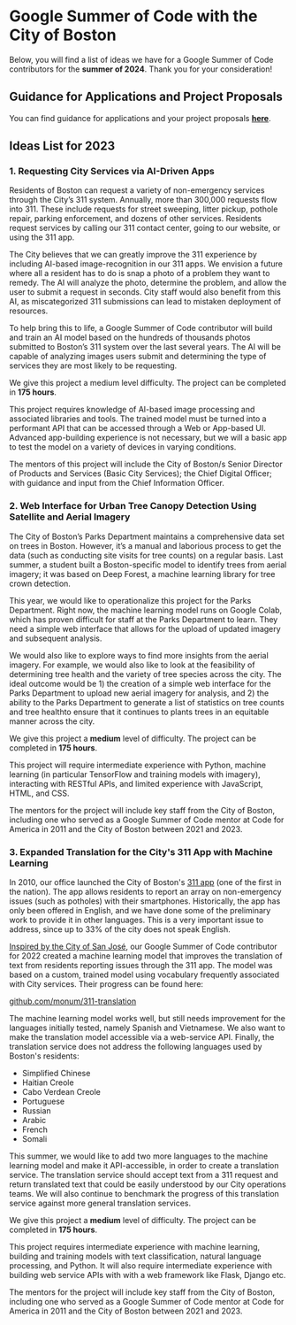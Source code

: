 # Google Summer of Code with the City of Boston

Below, you will find a list of ideas we have for a Google Summer of Code contributors for the **summer of 2024**. Thank you for your consideration!

## Guidance for Applications and Project Proposals

You can find guidance for applications and your project proposals **[here](https://cityofboston.github.io/summerofcode/guidance)**.

## Ideas List for 2023

### 1. Requesting City Services via AI-Driven Apps

Residents of Boston can request a variety of non-emergency services through the City’s 311 system. Annually, more than 300,000 requests flow into 311. These include requests for street sweeping, litter pickup, pothole repair, parking enforcement, and dozens of other services. Residents request services by calling our 311 contact center, going to our website, or using the 311 app.

The City believes that we can greatly improve the 311 experience by including AI-based image-recognition in our 311 apps. We envision a future where all a resident has to do is snap a photo of a problem they want to remedy. The AI will analyze the photo, determine the problem, and allow the user to submit a request in seconds. City staff would also benefit from this AI, as miscategorized 311 submissions can lead to mistaken deployment of resources.

To help bring this to life, a Google Summer of Code contributor will build and train an AI model based on the hundreds of thousands photos submitted to Boston’s 311 system over the last several years. The AI will be capable of analyzing images users submit and determining the type of services they are most likely to be requesting.

We give this project a medium level difficulty. The project can be completed in **175 hours**.

This project requires knowledge of AI-based image processing and associated libraries and tools. The trained model must be turned into a performant API that can be accessed through a Web or App-based UI. Advanced app-building experience is not necessary, but we will a basic app to test the model on a variety of devices in varying conditions.

The mentors of this project will include the City of Boston/s Senior Director of Products and Services (Basic City Services); the Chief Digital Officer; with guidance and input from the Chief Information Officer.

### 2. Web Interface for Urban Tree Canopy Detection Using Satellite and Aerial Imagery

The City of Boston’s Parks Department maintains a comprehensive data set on trees in Boston. However, it’s a manual and laborious process to get the data (such as conducting site visits for tree counts) on a regular basis. Last summer, a student built a Boston-specific model to identify trees from aerial imagery; it was based on Deep Forest, a machine learning library for tree crown detection.

This year, we would like to operationalize this project for the Parks Department. Right now, the machine learning model runs on Google Colab, which has proven difficult for staff at the Parks Department to learn. They need a simple web interface that allows for the upload of updated imagery and subsequent analysis.

We would also like to explore ways to find more insights from the aerial imagery. For example, we would also like to look at the feasibility of determining tree health and the variety of tree species across the city.
The ideal outcome would be 1) the creation of a simple web interface for the Parks Department to upload new aerial imagery for analysis, and 2) the ability to the Parks Department to generate a list of statistics on tree counts and tree healthto ensure that it continues to plants trees in an equitable manner across the city.

We give this project a **medium** level of difficulty. The project can be completed in **175 hours**.

This project will require intermediate experience with Python, machine learning (in particular TensorFlow and training models with imagery), interacting with RESTful APIs, and limited experience with JavaScript, HTML, and CSS.

The mentors for the project will include key staff from the City of Boston, including one who served as a Google Summer of Code mentor at Code for America in 2011 and the City of Boston between 2021 and 2023.

### 3. Expanded Translation for the City's 311 App with Machine Learning

In 2010, our office launched the City of Boston's [311 app](https://311.boston.gov/) (one of the first in the nation). The app allows residents to report an array on non-emergency issues (such as potholes) with their smartphones. Historically, the app has only been offered in English, and we have done some of the preliminary work to provide it in other languages. This is a very important issue to address, since up to 33% of the city does not speak English.

[Inspired by the City of San José](https://medium.com/swlh/better-language-translation-through-machine-learning-everything-i-wish-i-knew-6-months-ago-8fa212fb1731), our Google Summer of Code contributor for 2022 created a machine learning model that improves the translation of text from residents reporting issues through the 311 app. The model was based on a custom, trained model using vocabulary frequently associated with City services. Their progress can be found here:

[github.com/monum/311-translation](https://github.com/monum/311-translation)

The machine learning model works well, but still needs improvement for the languages initially tested, namely Spanish and Vietnamese. We also want to make the translation model accessible via a web-service API. Finally, the translation service does not address the following languages used by Boston's residents:

- Simplified Chinese
- Haitian Creole
- Cabo Verdean Creole
- Portuguese
- Russian
- Arabic
- French
- Somali

This summer, we would like to add two more languages to the machine learning model and make it API-accessible, in order to create a translation service. The translation service should accept text from a 311 request and return translated text that could be easily understood by our City operations teams. We will also continue to benchmark the progress of this translation service against more general translation services.

We give this project a **medium** level of difficulty. The project can be completed in **175 hours**.

This project requires intermediate experience with machine learning, building and training models with text classification, natural language processing, and Python. It will also require intermediate experience with building web service APIs with with a web framework like Flask, Django etc.

The mentors for the project will include key staff from the City of Boston, including one who served as a Google Summer of Code mentor at Code for America in 2011 and the City of Boston between 2021 and 2023.

